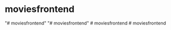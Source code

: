 # moviesfrontend
"# moviesfrontend" 
"# moviesfrontend" 
#   m o v i e s f r o n t e n d  
 #   m o v i e s f r o n t e n d  
 